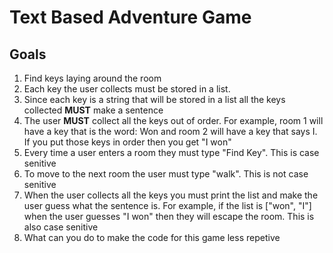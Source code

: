 <!DOCTYPEhtml>
 <html lang="en-US">
  <body>

<h1>Text Based Adventure Game</h1>

<h2>Goals</h2>
<ol>
	<li>Find keys laying around the room</li>
	<li>Each key the user collects must be stored in a list.</li>
	<li>Since each key is a string that will be stored in a list all the keys collected <b>MUST</b> make a sentence</li>
	<li>The user <b>MUST</b> collect all the keys out of order. For example, room 1 will have a key that is the word: Won and room 2 will have a key that says I. If you put those keys in order then you get "I won"</li>
	<li>Every time a user enters a room they must type "Find Key". This is case senitive</li>
	<li>To move to the next room the user must type "walk". This is not case senitive</li>
	<li>When the user collects all the keys you must print the list and make the user guess what the sentence is. For example, if the list is ["won", "I"] when the user guesses "I won" then they will escape the room. This is also case senitive</li>
	<li>What can you do to make the code for this game less repetive</li>
</ol>

 </body>
</html>
